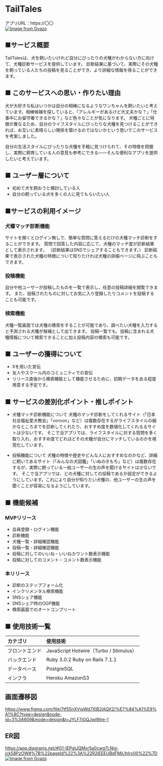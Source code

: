 # TailTales

アプリURL：https://〇〇  
[![Image from Gyazo](https://i.gyazo.com/fffbfd3a7d4a9bff0813bb961bcb897d.png)](https://gyazo.com/fffbfd3a7d4a9bff0813bb961bcb897d)

## ■サービス概要
TailTalesは、犬を飼いたいけれど自分にぴったりの犬種がわからない方に向けて、犬種診断サービスを提供しています。
診断結果に基づいて、実際にその犬種を飼っている人たちの投稿を見ることができ、より詳細な情報を得ることができます。

## ■ このサービスへの思い・作りたい理由
犬が大好きな私はいつかは自分の相棒になるようなワンちゃんを飼いたいと考えています。相棒候補を探していると、「アレルギーがあるけど大丈夫かな？」「仕事中にお留守番できるかな？」など色々なことが気になります。
犬種ごとに特徴が異なるため、自分のライフスタイルにぴったりな犬種を見つけることができれば、お互いに素晴らしい関係を築けるのではないかという思いでこのサービスを考案しました。

自分の生活スタイルにぴったりな犬種を手軽に見つけられて、その特徴を把握し、実際に飼育している人の意見も参考にできる――そんな便利なアプリを提供したいと考えています。

## ■ ユーザー層について
- 初めて犬を飼おうと検討している人
- 自分の飼っている犬を多くの人に見てもらいたい人

## ■サービスの利用イメージ
### 犬種マッチ診断機能
サイトを開くとログイン無しで、簡単な質問に答えるだけの犬種マッチ診断をすることができます。
質問で回答した内容に応じて、犬種のマッチ度が診断結果として表示されます。
（診断結果はSNSでシェアすることもできます。）
診断結果で表示された犬種の特徴について知りたければ犬種の詳細ページに飛ぶこともできます。

### 投稿機能
自分や他ユーザーが投稿したものを一覧で表示し、任意の投稿詳細を閲覧できます。
また、投稿されたものに対してお気に入り登録したりコメントを投稿することも可能です。

### 検索機能
犬種一覧画面では犬種の検索をすることが可能であり、調べたい犬種を入力すると予測される犬種が候補として出てきます。
投稿一覧でも、投稿に含まれる犬種情報について検索できることに加え投稿内容の検索も可能です。

## ■ ユーザーの獲得について
- Xを用いた宣伝
- 友人やスクール内のコミュニティでの宣伝
- リリース直後から検索機能として機能させるために、初期データをある程度用意する予定です。

## ■ サービスの差別化ポイント・推しポイント
- 犬種マッチ診断機能について
  犬種のマッチ診断をしてくれるサイト（「日本社会福祉愛犬教会」「vonvon」など）は複数存在するがライフスタイルの細かなところまでを診断してくれたり、おすすめ度を数値化してくれるるサイトは少ないです。
  そこで当アプリでは、ライフスタイルに対する質問を多く取り入れ、おすすめ度でどれほどその犬種が自分にマッチしているのかを視覚化しています。

- 投稿機能について
  犬種の特徴や歴史やどんな人におすすめなのかなど、詳細に飼いてあるサイト（「みんなの犬図鑑」「いぬのきもち」など）は複数存在するが、実際に飼っている一般ユーザーの生の声を聞けるサイトは少ないです。
  そこで当アプリでは、どの犬種に対しての投稿であるか設定ができるようにしています。これにより自分が知りたい犬種の、他ユーザーの生の声を聞くことが容易になるようにしています。


## ■ 機能候補
### MVPリリース
- 会員登録・ログイン機能
- 診断機能
- 犬種一覧・詳細確認機能
- 投稿一覧・詳細確認機能
- 投稿に対してのいいね・いいねカウント数表示機能
- 投稿に対してのコメント・コメント数表示機能

### 本リリース
- 診断のステップフォーム化
- インクリメンタル検索機能
- SNSシェア機能
- SNSシェア時のOGP機能
- 検索画面でのオートコンプリート

## ■ 使用技術一覧
| カテゴリ | 使用技術 |
|:-----------|:------------|
| フロントエンド       | JavaScript Hotwire（Turbo / Stimulus）|
| バックエンド     | Ruby 3.0.2 Ruby on Rails 7.1.1      |
| データベース       | PostgreSQL        |
| インフラ         | Heroku AmazonS3         |

## 画面遷移図
https://www.figma.com/file/7tf55nXVjqWd7XlB2jAQX2/%E7%84%A1%E9%A1%8C?type=design&node-id=3%3A609&mode=design&t=JYLF7iGQJwj9lIre-1

## ER図
https://app.diagrams.net/#G1-IEPgIJQMxr5a0cwg7LNig-jck58PzOW#%7B%22pageId%22%3A%22R2lEEEUBdFMjLlhIrx00%22%7D
[![Image from Gyazo](https://i.gyazo.com/d57710d74fefce8a6af0f78de85da1d6.png)](https://gyazo.com/d57710d74fefce8a6af0f78de85da1d6)

